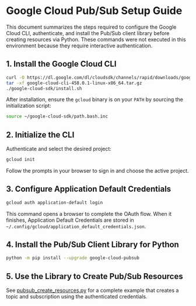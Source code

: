 # Google Cloud Pub/Sub Setup Guide

This document summarizes the steps required to configure the Google Cloud CLI, authenticate,
and install the Pub/Sub client library before creating resources via Python. These commands
were not executed in this environment because they require interactive authentication.

## 1. Install the Google Cloud CLI

```bash
curl -O https://dl.google.com/dl/cloudsdk/channels/rapid/downloads/google-cloud-cli-458.0.1-linux-x86_64.tar.gz
tar -xf google-cloud-cli-458.0.1-linux-x86_64.tar.gz
./google-cloud-sdk/install.sh
```

After installation, ensure the `gcloud` binary is on your `PATH` by sourcing the initialization script:

```bash
source ~/google-cloud-sdk/path.bash.inc
```

## 2. Initialize the CLI

Authenticate and select the desired project:

```bash
gcloud init
```

Follow the prompts in your browser to sign in and choose the active project.

## 3. Configure Application Default Credentials

```bash
gcloud auth application-default login
```

This command opens a browser to complete the OAuth flow. When it finishes, Application Default Credentials
are stored in `~/.config/gcloud/application_default_credentials.json`.

## 4. Install the Pub/Sub Client Library for Python

```bash
python -m pip install --upgrade google-cloud-pubsub
```

## 5. Use the Library to Create Pub/Sub Resources

See [pubsub_create_resources.py](./pubsub_create_resources.py) for a complete example that creates a topic
and subscription using the authenticated credentials.
